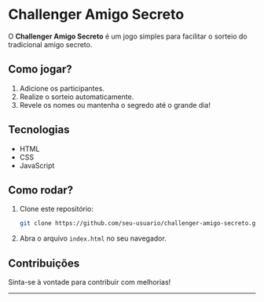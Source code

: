 # **Challenger Amigo Secreto**

O **Challenger Amigo Secreto** é um jogo simples para facilitar o sorteio do tradicional amigo secreto.

## **Como jogar?**

1. Adicione os participantes.
2. Realize o sorteio automaticamente.
3. Revele os nomes ou mantenha o segredo até o grande dia!

## **Tecnologias**

- HTML
- CSS
- JavaScript

## **Como rodar?**

1. Clone este repositório:
    ```bash
    git clone https://github.com/seu-usuario/challenger-amigo-secreto.git
    ```

2. Abra o arquivo `index.html` no seu navegador.

## **Contribuições**

Sinta-se à vontade para contribuir com melhorias!

---
